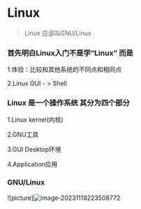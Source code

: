 # Linux

> Linux 应该叫GNU/Linux  

### 首先明白Linux入门不是学“Linux”  而是

1.体验：比较和其他系统的不同点和相同点

2.Linux GUI - > Shell

### Linux 是一个操作系统 其分为四个部分

1.Linux kernel(内核)

2.GNU工具

3.GUI Desktop环境

4.Application应用

### GNU/Linux

![picture]![image-20231119223508772](/home/zrq/.config/Typora/typora-user-images/image-20231119223508772.png)
